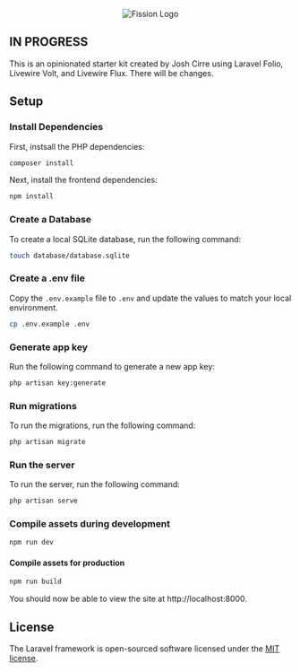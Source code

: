 <p align="center"><img src="https://github.com/user-attachments/assets/fd074588-4ffd-47f3-af6e-a24500ecbc55" alt="Fission Logo"></p>

## IN PROGRESS

This is an opinionated starter kit created by Josh Cirre using Laravel Folio, Livewire Volt, and Livewire Flux. There will be changes.

## Setup

### Install Dependencies

First, instsall the PHP dependencies:

```bash
composer install
```

Next, install the frontend dependencies:

```bash
npm install
```

### Create a Database

To create a local SQLite database, run the following command:

```bash
touch database/database.sqlite
```

### Create a .env file

Copy the `.env.example` file to `.env` and update the values to match your local environment.

```bash
cp .env.example .env
```

### Generate app key

Run the following command to generate a new app key:

```bash
php artisan key:generate
```

### Run migrations

To run the migrations, run the following command:

```bash
php artisan migrate
```

### Run the server

To run the server, run the following command:

```bash
php artisan serve
```

### Compile assets during development

```bash
npm run dev
```

#### Compile assets for production

```bash
npm run build
```

You should now be able to view the site at http://localhost:8000.

## License

The Laravel framework is open-sourced software licensed under the [MIT license](https://opensource.org/licenses/MIT).
